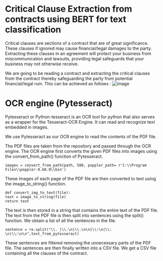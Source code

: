 # Critical Clause Extraction from contracts using BERT for text classification

Critical clauses are sections of a contract that are of great significance. These clauses if ignored may cause financial/legal damages to the party. Extracting these clauses in an agreement will protect your business from miscommunication and lawsuits, providing legal safeguards that your business may not otherwise receive.

We are going to be reading a contract and extracting the critical clauses from the contract thereby safeguarding the party from potential financial/legal ruin. This can be achieved as follows :
![image](https://user-images.githubusercontent.com/114499776/209507161-3266d6ce-047a-4d14-acf9-8c260bb6bedc.png)

# OCR engine (Pytesseract)
Pytesseract or Python-tesseract is an OCR tool for python that also serves as a wrapper for the Tesseract-OCR Engine. It can read and recognize text embedded in images.

We use Pytesseract as our OCR engine to read the contents of the PDF file.

The PDF files are taken from the repository and passed through the OCR engine. The OCR engine first converts the given PDF files into images using the convert_from_path() function of Pytesseract.

``images = convert_from_path(path, 500, poppler_path= r'C:\\Program Files\\poppler-0.68.0\\bin')``

These images of each page of the PDF file are then converted to text using the image_to_string() function.

```
def convert_img_to_text(file):
text = image_to_string(file)
return text
```
    
The text is then stored in a string that contains the entire text of the PDF file. The text from the PDF file is then split into sentences using the split() function. We obtain a list of all the sentences in the file.

``sentence = re.split("\\. |\\.\n|\\.\n\n|\\:\n|\\: \n|\\:\n\n",text_from_pytesseract)``

These sentences are filtered removing the unnecessary parts of the PDF file. The sentences are then finally written into a CSV file. We get a CSV file containing all the clauses of the contract.

